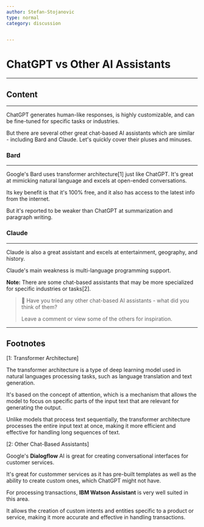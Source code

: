 ```yaml
---
author: Stefan-Stojanovic
type: normal
category: discussion
 

---
```


# ChatGPT vs Other AI Assistants

---

## Content

---

ChatGPT generates human-like responses, is highly customizable, and can be fine-tuned for specific tasks or industries.

But there are several other great chat-based AI assistants which are similar - including Bard and Claude. Let's quickly cover their pluses and minuses.

### Bard
---

Google's Bard uses transformer architecture[1] just like ChatGPT. It's great at mimicking natural language and excels at open-ended conversations.

Its key benefit is that it's 100% free, and it also has access to the latest info from the internet.

But it's reported to be weaker than ChatGPT at summarization and paragraph writing.

### Claude
---

Claude is also a great assistant and excels at entertainment, geography, and history.

Claude's main weakness is multi-language programming support.

**Note:** There are some chat-based assistants that may be more specialized for specific industries or tasks[2].

> 💬 Have you tried any other chat-based AI assistants - what did you think of them?
> 
> Leave a comment or view some of the others for inspiration.


---
## Footnotes

[1: Transformer Architecture]

The transformer architecture is a type of deep learning model used in natural languages processing tasks, such as language translation and text generation.

It's based on the concept of attention, which is a mechanism that allows the model to focus on specific parts of the input text that are relevant for generating the output.

Unlike models that process text sequentially, the transformer architecture processes the entire input text at once, making it more efficient and effective for handling long sequences of text.


[2: Other Chat-Based Assistants]

Google's **Dialogflow** AI is great for creating conversational interfaces for customer services.

It's great for custommer services as it has pre-built templates as well as the ability to create custom ones, which ChatGPT might not have.

For processing transactions, **IBM Watson Assistant** is very well suited in this area. 

It allows the creation of custom intents and entities specific to a product or service, making it more accurate and effective in handling transactions.